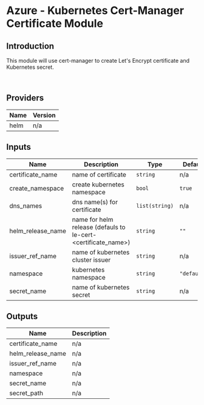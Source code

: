 # Azure - Kubernetes Cert-Manager Certificate Module

## Introduction

This module will use cert-manager to create Let's Encrypt certificate and Kubernetes secret.

<br />

<!--- BEGIN_TF_DOCS --->
## Providers

| Name | Version |
|------|---------|
| helm | n/a |

## Inputs

| Name | Description | Type | Default | Required |
|------|-------------|------|---------|:-----:|
| certificate\_name | name of certificate | `string` | n/a | yes |
| create\_namespace | create kubernetes namespace | `bool` | `true` | no |
| dns\_names | dns name(s) for certificate | `list(string)` | n/a | yes |
| helm\_release\_name | name for helm release (defauls to le-cert-<certificate\_name>) | `string` | `""` | no |
| issuer\_ref\_name | name of kubernetes cluster issuer | `string` | n/a | yes |
| namespace | kubernetes namespace | `string` | `"default"` | no |
| secret\_name | name of kubernetes secret | `string` | n/a | yes |

## Outputs

| Name | Description |
|------|-------------|
| certificate\_name | n/a |
| helm\_release\_name | n/a |
| issuer\_ref\_name | n/a |
| namespace | n/a |
| secret\_name | n/a |
| secret\_path | n/a |
<!--- END_TF_DOCS --->

